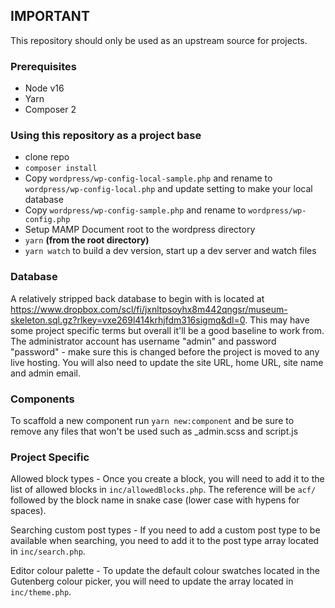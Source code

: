 ## IMPORTANT

This repository should only be used as an upstream source for projects.

### Prerequisites

-   Node v16
-   Yarn
-   Composer 2

### Using this repository as a project base

-   clone repo
-   `composer install`
-   Copy `wordpress/wp-config-local-sample.php` and rename to `wordpress/wp-config-local.php` and update setting to make your local database
-   Copy `wordpress/wp-config-sample.php` and rename to `wordpress/wp-config.php`
-   Setup MAMP Document root to the wordpress directory
-   `yarn` **(from the root directory)**
-   `yarn watch` to build a dev version, start up a dev server and watch files

### Database

A relatively stripped back database to begin with is located at https://www.dropbox.com/scl/fi/jxnltpsoyhx8m442qngsr/museum-skeleton.sql.gz?rlkey=vxe269l414krhjfdm316sigmq&dl=0. This may have some project specific terms but overall it'll be a good baseline to work from. The administrator account has username "admin" and password "password" - make sure this is changed before the project is moved to any live hosting. You will also need to update the site URL, home URL, site name and admin email.

### Components

To scaffold a new component run `yarn new:component` and be sure to remove any files that won't be used such as \_admin.scss and script.js

### Project Specific

Allowed block types - Once you create a block, you will need to add it to the list of allowed blocks in `inc/allowedBlocks.php`. The reference will be `acf/` followed by the block name in snake case (lower case with hypens for spaces).

Searching custom post types - If you need to add a custom post type to be available when searching, you need to add it to the post type array located in `inc/search.php`.

Editor colour palette - To update the default colour swatches located in the Gutenberg colour picker, you will need to update the array located in `inc/theme.php`.
